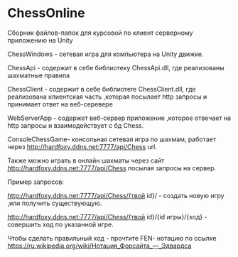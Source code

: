 # ChessOnline

Сборник файлов-папок для курсовой по клиент серверному приложению на Unity

ChessWindows - сетевая игра для компьютера на Unity движке.

ChessApi - содержит в себе библиотеку ChessApi.dll, где реализованы шахматные правила

ChessClient - содержит в себе библиотеre ChessClient.dll, где реализована клиентская часть ,которая посылает http запросы и принимает ответ на веб-серевере

WebServerApp - содержет веб-сервер приложение ,которое отвечает на http запросы и взаимодействует с бд Chess.

ConsoleChessGame- консольная сетевая игра по шахмам, работает через http://hardfoxy.ddns.net:7777/api/Chess url.

Также можно играть в онлайн шахматы через сайт http://hardfoxy.ddns.net:7777/api/Chess посылая запросы на сервер.

Пример запросов:

http://hardfoxy.ddns.net:7777/api/Chess/{твой id}/ - создать новую игру ,или получить существующую.

http://hardfoxy.ddns.net:7777/api/Chess/{твой id}/{id игры}/{ход} - совершить ход по указанной игре.

Чтобы сделать правильный ход - прочтите FEN- нотацию по ссылке https://ru.wikipedia.org/wiki/Нотация_Форсайта_—_Эдвардса


